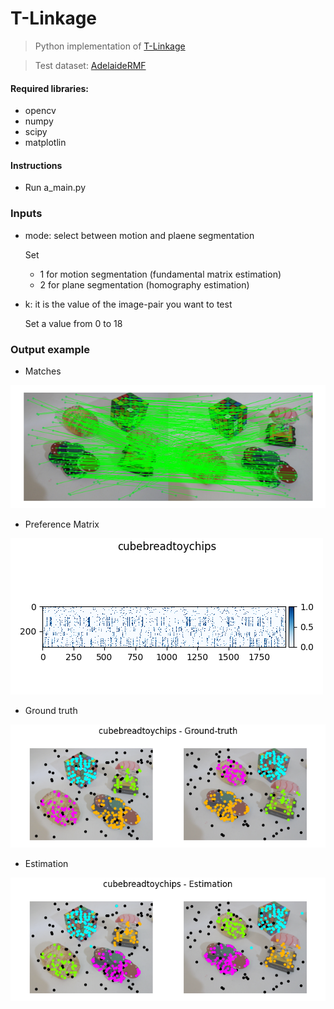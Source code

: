 # T-Linkage

> Python implementation of [T-Linkage](https://www.cv-foundation.org/openaccess/content_cvpr_2014/papers/Magri_T-Linkage_A_Continuous_2014_CVPR_paper.pdf)

> Test dataset: [AdelaideRMF](https://osf.io/gb5yc/)


#### Required libraries: 
- opencv
- numpy
- scipy
- matplotlin


#### Instructions
- Run a_main.py


### Inputs
- mode: select between motion and plaene segmentation
  
  Set
  - 1 for motion segmentation (fundamental matrix estimation)
  - 2 for plane segmentation (homography estimation)

- k: it is the value of the image-pair you want to test
  
  Set a value from 0 to 18


### Output example
- Matches

![Matches](resources/readme_imgs/1.png)

- Preference Matrix

![Preference_matrix](resources/readme_imgs/2.png )

- Ground truth

![Ground-truth](resources/readme_imgs/3.png)

- Estimation 

![Estimation](resources/readme_imgs/4.png)
